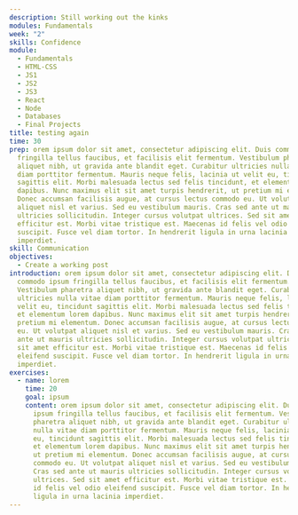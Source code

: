 ```yaml
---
description: Still working out the kinks
modules: Fundamentals
week: "2"
skills: Confidence
module:
  - Fundamentals
  - HTML-CSS
  - JS1
  - JS2
  - JS3
  - React
  - Node
  - Databases
  - Final Projects
title: testing again
time: 30
prep: orem ipsum dolor sit amet, consectetur adipiscing elit. Duis commodo ipsum
  fringilla tellus faucibus, et facilisis elit fermentum. Vestibulum pharetra
  aliquet nibh, ut gravida ante blandit eget. Curabitur ultricies nulla vitae
  diam porttitor fermentum. Mauris neque felis, lacinia ut velit eu, tincidunt
  sagittis elit. Morbi malesuada lectus sed felis tincidunt, et elementum lorem
  dapibus. Nunc maximus elit sit amet turpis hendrerit, ut pretium mi elementum.
  Donec accumsan facilisis augue, at cursus lectus commodo eu. Ut volutpat
  aliquet nisl et varius. Sed eu vestibulum mauris. Cras sed ante ut mauris
  ultricies sollicitudin. Integer cursus volutpat ultrices. Sed sit amet
  efficitur est. Morbi vitae tristique est. Maecenas id felis vel odio eleifend
  suscipit. Fusce vel diam tortor. In hendrerit ligula in urna lacinia
  imperdiet.
skill: Communication
objectives:
  - Create a working post
introduction: orem ipsum dolor sit amet, consectetur adipiscing elit. Duis
  commodo ipsum fringilla tellus faucibus, et facilisis elit fermentum.
  Vestibulum pharetra aliquet nibh, ut gravida ante blandit eget. Curabitur
  ultricies nulla vitae diam porttitor fermentum. Mauris neque felis, lacinia ut
  velit eu, tincidunt sagittis elit. Morbi malesuada lectus sed felis tincidunt,
  et elementum lorem dapibus. Nunc maximus elit sit amet turpis hendrerit, ut
  pretium mi elementum. Donec accumsan facilisis augue, at cursus lectus commodo
  eu. Ut volutpat aliquet nisl et varius. Sed eu vestibulum mauris. Cras sed
  ante ut mauris ultricies sollicitudin. Integer cursus volutpat ultrices. Sed
  sit amet efficitur est. Morbi vitae tristique est. Maecenas id felis vel odio
  eleifend suscipit. Fusce vel diam tortor. In hendrerit ligula in urna lacinia
  imperdiet.
exercises:
  - name: lorem
    time: 20
    goal: ipsum
    content: orem ipsum dolor sit amet, consectetur adipiscing elit. Duis commodo
      ipsum fringilla tellus faucibus, et facilisis elit fermentum. Vestibulum
      pharetra aliquet nibh, ut gravida ante blandit eget. Curabitur ultricies
      nulla vitae diam porttitor fermentum. Mauris neque felis, lacinia ut velit
      eu, tincidunt sagittis elit. Morbi malesuada lectus sed felis tincidunt,
      et elementum lorem dapibus. Nunc maximus elit sit amet turpis hendrerit,
      ut pretium mi elementum. Donec accumsan facilisis augue, at cursus lectus
      commodo eu. Ut volutpat aliquet nisl et varius. Sed eu vestibulum mauris.
      Cras sed ante ut mauris ultricies sollicitudin. Integer cursus volutpat
      ultrices. Sed sit amet efficitur est. Morbi vitae tristique est. Maecenas
      id felis vel odio eleifend suscipit. Fusce vel diam tortor. In hendrerit
      ligula in urna lacinia imperdiet.
---
```


